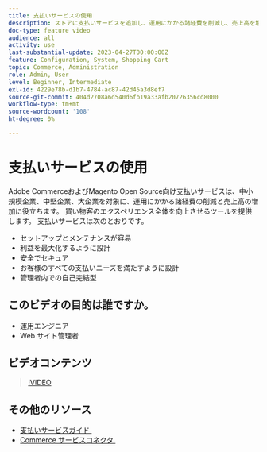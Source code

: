 ```yaml
---
title: 支払いサービスの使用
description: ストアに支払いサービスを追加し、運用にかかる諸経費を削減し、売上高を増加し、買い物客全体のエクスペリエンスを向上させる方法を説明します。
doc-type: feature video
audience: all
activity: use
last-substantial-update: 2023-04-27T00:00:00Z
feature: Configuration, System, Shopping Cart
topic: Commerce, Administration
role: Admin, User
level: Beginner, Intermediate
exl-id: 4229e78b-d1b7-4784-ac87-42d45a3d8ef7
source-git-commit: 404d2708a6d540d6fb19a33afb20726356cd8000
workflow-type: tm+mt
source-wordcount: '108'
ht-degree: 0%

---
```


# 支払いサービスの使用

Adobe CommerceおよびMagento Open Source向け支払いサービスは、中小規模企業、中堅企業、大企業を対象に、運用にかかる諸経費の削減と売上高の増加に役立ちます。 買い物客のエクスペリエンス全体を向上させるツールを提供します。 支払いサービスは次のとおりです。

- セットアップとメンテナンスが容易
- 利益を最大化するように設計
- 安全でセキュア
- お客様のすべての支払いニーズを満たすように設計
- 管理者内での自己完結型

## このビデオの目的は誰ですか。

- 運用エンジニア
- Web サイト管理者

## ビデオコンテンツ

>[!VIDEO](https://video.tv.adobe.com/v/3410791?quality=12&learn=on&captions=jpn)

## その他のリソース

- [&#x200B; 支払いサービスガイド &#x200B;](https://experienceleague.adobe.com/docs/commerce-merchant-services/payment-services/guide-overview.html?lang=ja)
- [Commerce サービスコネクタ &#x200B;](https://experienceleague.adobe.com/docs/commerce-merchant-services/user-guides/integration-services/saas.html?lang=ja)
